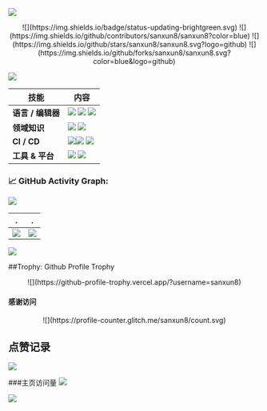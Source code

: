 ![](https://img1.imgtp.com/2023/09/09/uG1yOBPf.svg)

<!--   my-icons -->
<p align="center">
	![](https://img.shields.io/badge/status-updating-brightgreen.svg)
 ![](https://img.shields.io/github/contributors/sanxun8/sanxun8?color=blue)
   ![](https://img.shields.io/github/stars/sanxun8/sanxun8.svg?logo=github)
   ![](https://img.shields.io/github/forks/sanxun8/sanxun8.svg?color=blue&logo=github)
</p>



<!--   my-ticker -->    
![](https://readme-typing-svg.herokuapp.com?color=%2336BCF7&center=true&vCenter=true&width=600&lines=你好啊+👋+我是三旬;+欢迎来到我的主页!;超过3年的开发经验;)

<!--   my-skils -->

| 技能                                        | 内容
|-------------------------------------------------|-------------------------------------------------
| **语言 / 编辑器**                              | ![](https://img.shields.io/badge/-nodejs-3776AB?style=flat&logo=nodedotjs&logoColor=white) ![](https://img.shields.io/badge/javascript-3776AB?style=flat&logo=javascript&logoColor=white) ![](https://img.shields.io/badge/vscode-3776AB?style=flat&logo=visualstudiocode&logoColor=white)   
| **领域知识**                           | ![](https://img.shields.io/badge/web开发-FF6600?style=flat&logoColor=white) ![](https://img.shields.io/badge/小程序开发-FF6600?style=flat&logoColor=white)
| **CI / CD**                                     | ![](https://img.shields.io/badge/-Markdown-2088FF?style=flat&logo=Markdown&logoColor=white)![](https://img.shields.io/badge/-Github%20-2088FF?style=flat&logo=Github&logoColor=white) ![](https://img.shields.io/badge/-Git%20-2088FF?style=flat&logo=Git&logoColor=white)
| **工具 & 平台**                            | ![](https://img.shields.io/badge/HTML5-E34F26?style=for-the-badge&logo=html5&logoColor=white) ![](https://img.shields.io/badge/CSS3-1572B6?style=for-the-badge&logo=css3&logoColor=white)

<!--   GitHub stats graph -->
### 📈 GitHub Activity Graph:
![](https://github-readme-activity-graph.vercel.app/graph?username=sanxun8&bg_color=fff&hide_title=true)

| .                                                      | .
|--------------------------------------|----------------------------------------------------------|
| ![](https://github-readme-stats.vercel.app/api?username=sanxun8&show_icons=true&theme=radical&include_all_commits=true) | ![](https://github-readme-stats.vercel.app/api/top-langs/?username=sanxun8&theme=radical&layout=compact) 

![](https://github-readme-streak-stats.herokuapp.com/?user=sanxun8)

<!-- **📫 How to Reach me:** -->

##Trophy: Github Profile Trophy

<p align="center"> 
	![](https://github-profile-trophy.vercel.app/?username=sanxun8)
</p>

#### 感谢访问

<p align="center"> 
	![](https://profile-counter.glitch.me/sanxun8/count.svg)

## 点赞记录

![](https://api.star-history.com/svg?repos=sanxun8/sanxun8&type=Date)

###主页访问量
	![](https://count.getloli.com/get/@sanxun8.github.readme)
	</br>
</p>

![](https://img1.imgtp.com/2023/09/09/Kj5XGAkU.svg)